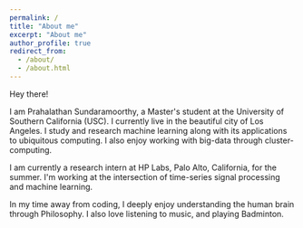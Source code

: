 ```yaml
---
permalink: /
title: "About me"
excerpt: "About me"
author_profile: true
redirect_from: 
  - /about/
  - /about.html
---
```


Hey there!

I am Prahalathan Sundaramoorthy, a Master's student at the University of Southern California (USC). I currently live in the beautiful city of Los Angeles. I study and research machine learning along with its applications to ubiquitous computing. I also enjoy working with big-data through cluster-computing.

I am currently a research intern at HP Labs, Palo Alto, California, for the summer. I'm working at the intersection of time-series signal processing and machine learning. 

In my time away from coding, I deeply enjoy understanding the human brain through Philosophy. I also love listening to music, and playing Badminton. 
